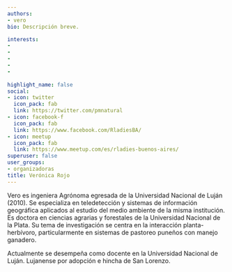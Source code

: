 ```yaml
---
authors:
- vero
bio: Descripción breve. 

interests:
- 
- 
- 
- 
- 
  
highlight_name: false
social:
- icon: twitter
  icon_pack: fab
  link: https://twitter.com/pmnatural
- icon: facebook-f
  icon_pack: fab
  link: https://www.facebook.com/RladiesBA/
- icon: meetup
  icon_pack: fab
  link: https://www.meetup.com/es/rladies-buenos-aires/
superuser: false
user_groups: 
- organizadoras
title: Verónica Rojo
---
```

Vero es ingeniera Agrónoma egresada de la Universidad Nacional de Luján (2010). Se especializa en teledetección y sistemas de información geográfica aplicados al estudio del medio ambiente de la misma institución. Es doctora en ciencias agrarias y forestales de la Universidad Nacional de la Plata. Su tema de investigación se centra en la interacción planta-herbívoro, particularmente en sistemas de pastoreo puneños con manejo ganadero. 

Actualmente se desempeña como docente en la Universidad Nacional de Luján. Lujanense por adopción e hincha de San Lorenzo.
